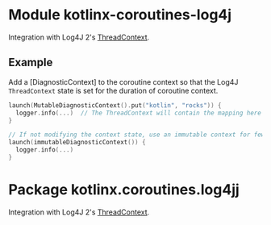 # Module kotlinx-coroutines-log4j

Integration with Log4J 2's [ThreadContext](https://logging.apache.org/log4j/2.x/manual/thread-context.html).

## Example

Add a [DiagnosticContext] to the coroutine context so that the Log4J `ThreadContext` state is set for the duration of
coroutine context.

```kotlin
launch(MutableDiagnosticContext().put("kotlin", "rocks")) {
  logger.info(...)  // The ThreadContext will contain the mapping here
}

// If not modifying the context state, use an immutable context for fewer allocations
launch(immutableDiagnosticContext()) {
  logger.info(...)
}
```

# Package kotlinx.coroutines.log4jj

Integration with Log4J 2's [ThreadContext](https://logging.apache.org/log4j/2.x/manual/thread-context.html).

<!--- MODULE kotlinx-coroutines-log4j -->
<!--- INDEX kotlinx.coroutines.log4j -->
[Log4JThreadContext]: https://kotlin.github.io/kotlinx.coroutines/kotlinx-coroutines-log4j/kotlinx.coroutines.log4j/-log4-j-thread-context/index.html
<!--- END -->
